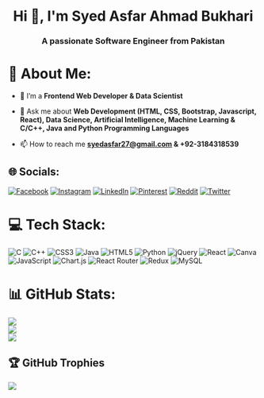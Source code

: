 <h1 align="center">Hi 👋, I'm Syed Asfar Ahmad Bukhari</h1>
<h3 align="center">A passionate Software Engineer from Pakistan</h3>

# 💫 About Me:

- 🌱 I’m a **Frontend Web Developer & Data Scientist**

- 💬 Ask me about **Web Development (HTML, CSS, Bootstrap, Javascript, React), Data Science, Artificial Intelligence, Machine Learning & C/C++, Java and Python Programming Languages**

- 📫 How to reach me **syedasfar27@gmail.com & +92-3184318539**




## 🌐 Socials:
[![Facebook](https://img.shields.io/badge/Facebook-%231877F2.svg?logo=Facebook&logoColor=white)](https://facebook.com/https://www.facebook.com/syedasfar786) [![Instagram](https://img.shields.io/badge/Instagram-%23E4405F.svg?logo=Instagram&logoColor=white)](https://instagram.com/https://instagram.com/syed_asfar_27) [![LinkedIn](https://img.shields.io/badge/LinkedIn-%230077B5.svg?logo=linkedin&logoColor=white)](https://linkedin.com/in/https://www.linkedin.com/in/syed-asfar-ahmad-bukhari) [![Pinterest](https://img.shields.io/badge/Pinterest-%23E60023.svg?logo=Pinterest&logoColor=white)](https://pinterest.com/Syed_Asfar_27) [![Reddit](https://img.shields.io/badge/Reddit-%23FF4500.svg?logo=Reddit&logoColor=white)](https://reddit.com/user/syedasfar27) [![Twitter](https://img.shields.io/badge/Twitter-%231DA1F2.svg?logo=Twitter&logoColor=white)](https://twitter.com/https://twitter.com/Syed_Asfar_27) 

# 💻 Tech Stack:
![C](https://img.shields.io/badge/c-%2300599C.svg?style=for-the-badge&logo=c&logoColor=white) ![C++](https://img.shields.io/badge/c++-%2300599C.svg?style=for-the-badge&logo=c%2B%2B&logoColor=white) ![CSS3](https://img.shields.io/badge/css3-%231572B6.svg?style=for-the-badge&logo=css3&logoColor=white) ![Java](https://img.shields.io/badge/java-%23ED8B00.svg?style=for-the-badge&logo=java&logoColor=white) ![HTML5](https://img.shields.io/badge/html5-%23E34F26.svg?style=for-the-badge&logo=html5&logoColor=white) ![Python](https://img.shields.io/badge/python-3670A0?style=for-the-badge&logo=python&logoColor=ffdd54) ![jQuery](https://img.shields.io/badge/jquery-%230769AD.svg?style=for-the-badge&logo=jquery&logoColor=white) ![React](https://img.shields.io/badge/react-%2320232a.svg?style=for-the-badge&logo=react&logoColor=%2361DAFB) ![Canva](https://img.shields.io/badge/Canva-%2300C4CC.svg?style=for-the-badge&logo=Canva&logoColor=white) ![JavaScript](https://img.shields.io/badge/javascript-%23323330.svg?style=for-the-badge&logo=javascript&logoColor=%23F7DF1E) ![Chart.js](https://img.shields.io/badge/chart.js-F5788D.svg?style=for-the-badge&logo=chart.js&logoColor=white) ![React Router](https://img.shields.io/badge/React_Router-CA4245?style=for-the-badge&logo=react-router&logoColor=white) ![Redux](https://img.shields.io/badge/redux-%23593d88.svg?style=for-the-badge&logo=redux&logoColor=white) ![MySQL](https://img.shields.io/badge/mysql-%2300f.svg?style=for-the-badge&logo=mysql&logoColor=white)
# 📊 GitHub Stats:
![](https://github-readme-stats.vercel.app/api?username=Syed-Asfar-27&theme=blue-green&hide_border=false&include_all_commits=true&count_private=true)<br/>
![](https://github-readme-streak-stats.herokuapp.com/?user=Syed-Asfar-27&theme=blue-green&hide_border=false)<br/>
![](https://github-readme-stats.vercel.app/api/top-langs/?username=Syed-Asfar-27&theme=blue-green&hide_border=false&include_all_commits=true&count_private=true&layout=compact)

## 🏆 GitHub Trophies
![](https://github-profile-trophy.vercel.app/?username=Syed-Asfar-27&theme=monokai&no-frame=true&no-bg=true&margin-w=4)




